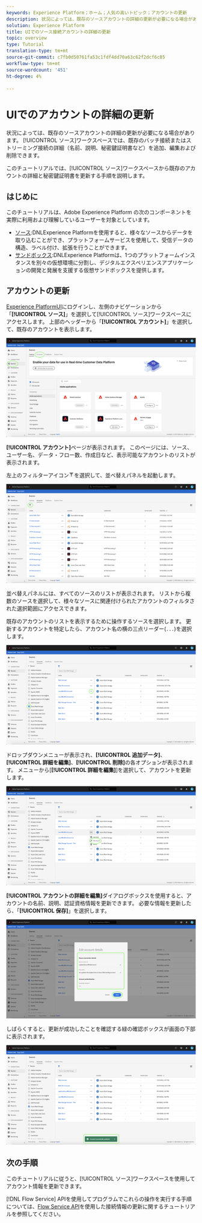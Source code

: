```yaml
---
keywords: Experience Platform；ホーム；人気の高いトピック；アカウントの更新
description: 状況によっては、既存のソースアカウントの詳細の更新が必要になる場合があります。 ソースワークスペースでは、既存のバッチ接続またはストリーミング接続（名前、説明、秘密鍵証明書など）の詳細を追加、編集および削除できます。
solution: Experience Platform
title: UIでのソース接続アカウントの詳細の更新
topic: overview
type: Tutorial
translation-type: tm+mt
source-git-commit: c7fb0d50761fa53c1fdf4dd70a63c62f2dcf6c85
workflow-type: tm+mt
source-wordcount: '451'
ht-degree: 4%

---
```



# UIでのアカウントの詳細の更新

状況によっては、既存のソースアカウントの詳細の更新が必要になる場合があります。 [!UICONTROL ソース]ワークスペースでは、既存のバッチ接続またはストリーミング接続の詳細（名前、説明、秘密鍵証明書など）を追加、編集および削除できます。

このチュートリアルでは、[!UICONTROL ソース]ワークスペースから既存のアカウントの詳細と秘密鍵証明書を更新する手順を説明します。

## はじめに

このチュートリアルは、Adobe Experience Platform の次のコンポーネントを実際に利用および理解しているユーザーを対象としています。

- [ソース](../../home.md):DNLExperience Platformを使用すると、様々なソースからデータを取り込むことができ、プラットフォームサービスを使用して、受信データの構造、ラベル付け、拡張を行うことができます。
- [サンドボックス](../../../sandboxes/home.md):DNLExperience Platformは、1つのプラットフォームインスタンスを別々の仮想環境に分割し、デジタルエクスペリエンスアプリケーションの開発と発展を支援する仮想サンドボックスを提供します。

## アカウントの更新

[Experience PlatformUI](https://platform.adobe.com)にログインし、左側のナビゲーションから「**[!UICONTROL ソース]**」を選択して[!UICONTROL ソース]ワークスペースにアクセスします。 上部のヘッダーから「**[!UICONTROL アカウント]**」を選択して、既存のアカウントを表示します。

![カタログ](../../images/tutorials/update/catalog.png)

**[!UICONTROL アカウント]**&#x200B;ページが表示されます。 このページには、ソース、ユーザー名、データ・フロー数、作成日など、表示可能なアカウントのリストが表示されます。

左上のフィルターアイコン![フィルター](../../images/tutorials/update/filter.png)を選択して、並べ替えパネルを起動します。

![アカウントリスト](../../images/tutorials/update/accounts-list.png)

並べ替えパネルには、すべてのソースのリストが表示されます。 リストから複数のソースを選択して、様々なソースに関連付けられたアカウントのフィルタされた選択範囲にアクセスできます。

既存のアカウントのリストを表示するために操作するソースを選択します。 更新するアカウントを特定したら、アカウント名の横の三点リーダー(`...`)を選択します。

![アカウントの並べ替え](../../images/tutorials/update/accounts-sort.png)

ドロップダウンメニューが表示され、**[!UICONTROL 追加データ]**、**[!UICONTROL 詳細を編集]**、**[!UICONTROL 削除]**&#x200B;の各オプションが表示されます。 メニューから[**[!UICONTROL 詳細を編集]**]を選択して、アカウントを更新します。

![update](../../images/tutorials/update/update.png)

**[!UICONTROL アカウントの詳細を編集]**&#x200B;ダイアログボックスを使用すると、アカウントの名前、説明、認証資格情報を更新できます。 必要な情報を更新したら、「**[!UICONTROL 保存]**」を選択します。

![edit-account-details](../../images/tutorials/update/edit-account-details.png)

しばらくすると、更新が成功したことを確認する緑の確認ボックスが画面の下部に表示されます。

![更新確認済み](../../images/tutorials/update/update-confirmed.png)

## 次の手順

このチュートリアルに従うと、[!UICONTROL ソース]ワークスペースを使用してアカウント情報を更新できます。

[!DNL Flow Service] APIを使用してプログラムでこれらの操作を実行する手順については、[Flow Service API](../../tutorials/api/update.md)を使用した接続情報の更新に関するチュートリアルを参照してください。